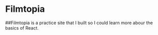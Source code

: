 # Filmtopia
##Filmtopia is a practice site that I built so I could learn more abour the basics of React.
